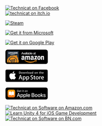 <a href="http://technicat.cafe/">
  <img alt="Technicat on Facebook"
       src="images/technicat/TechnicatLogo480x320.png" width="135"/>
</a><br/>
<!-- a href="http://fugugames.com/">
  <img alt="Fugu Games on Facebook"
       src="images/fugugames/FUGUlogo_Front_mark.jpg" height="58"/>
</a>   
<a href="http://hyperbowl.rocks/">
  <img alt="HyperBowl on Facebook"
       src="images/hyperbowl/3d-rendered-hyperbowl.jpg" height="58"/>
</a>
 <a href="http://talkdimsum.com/">
  <img alt="Talk Dim Sum on Facebook"
       src="images/talkdimsum/if_dim_sum_353267_512.png" height="58"/>
</a -->


<a href="http://wholebraingames.com/">
  <img alt="technicat on itch.io"
       src="images/badges/itchio/logo_transparent.png" width="135"/>
</a>
<p/>
<a href="https://store.steampowered.com/app/847530/HyperBowl/">
  <img alt="Steam"
       src="images/badges/steam.png" width="135" />
</a>
<p/>
<a href="https://www.microsoft.com/store/apps/9nblggh2sppf?ocid=badge">
  <img src="https://assets.windowsphone.com/85864462-9c82-451e-9355-a3d5f874397a/English_get-it-from-MS_InvariantCulture_Default.png" alt="Get it from Microsoft" width="135" />
</a>
<p>
<a href="https://play.google.com/store/apps/developer?id=Technicat+LLC">
  <img alt="Get it on Google Play"
       src="images/badges/en_badge_web_generic.png" width="135" />
</a>
<p/>
<a href="https://smile.amazon.com/Technicat-LLC-HyperBowl-Pro/dp/B005V1SIVQ">
  <img alt="Amazon Appstore"
       src="images/badges/amazon/amazon-underground-app-us-black.png" width="135" />
</a>
<p>
<a href="https://itunes.apple.com/us/developer/technicat-llc/id295241742">
  <img alt="Download on the App Store"
       src="images/badges/apple/Download_on_the_App_Store_Badge_US-UK_135x40.svg" width="135"/>
</a>
<p/>
<a href="https://itunes.apple.com/us/book/technicat-on-software/id1281141151?mt=11">
  <img alt="Download on the Apple Book Store"
       src="images/badges/apple/US_UK_Apple_Books_Badge_Get_RGB_071818.svg" width="135"/>
</a>
<p/>
<a href="https://smile.amazon.com/author/philchu/">
  <img alt="Technicat on Software on Amazon.com"
       src="images/books/techsoft.jpg" height="59"/>
</a>
<a href="https://www.apress.com/us/book/9781430248767">
  <img alt="Learn Unity 4 for iOS Game Development"
       src="images/books/learnunity.jpg" height="59"/>
</a>
<a href="https://www.barnesandnoble.com/w/technicat-on-software-phil-chu/1108218697?ean=2940013757424">
  <img alt="Technicat on Software on BN.com"
       src="images/books/bn.jpg" height="59"/>
</a>
<!-- Books also on [amazon.com](https://smile.amazon.com/author/philchu) and [bn.com](https://www.barnesandnoble.com/s/%22Philip%20Chu%22?Ntk=P_key_Contributor_List&Ns=P_Sales_Rank&Ntx=mode+matchall) -->
<!-- Portfolio on [Unity Connect](http://technicat.cafe) -->
<!-- p/>
Client apps <a href="https://itunes.apple.com/us/app/cinefex/id512379220">Cinefex</a> and <a href="https://itunes.apple.com/us/app/wordseye/id935738913">WordsEye</a> on the App Store
<br/>
Interview with <a href="http://po.st/rrNbD5">Gamkedo</a>
-->

<!-- and [bn.com](https://www.barnesandnoble.com/s/%22Philip%20Chu%22?Ntk=P_key_Contributor_List&Ns=P_Sales_Rank&Ntx=mode+matchall) -->
<!-- (also on [iTunes](https://itunes.apple.com/us/podcast/phil-chu/id1006574766?i=1000352808460)) -->

<!-- a href="https://www.buymeacoffee.com/technicat" target="_blank"><img src="https://www.buymeacoffee.com/assets/img/custom_images/orange_img.png" alt="Buy Me A Coffee" style="height: auto !important;width: auto !important;" ></a -->

<!-- a class="twitter-timeline" data-dnt="true" href="https://twitter.com/fugugames" data-widget-id="347186558539026432">Tweets by @fugugames</a> <script>!function(d,s,id){var js,fjs=d.getElementsByTagName(s)[0],p=/^http:/.test(d.location)?'http':'https';if(!d.getElementById(id)){js=d.createElement(s);js.id=id;js.src=p+"://platform.twitter.com/widgets.js";fjs.parentNode.insertBefore(js,fjs);}}(document,"script","twitter-wjs");</script -->
